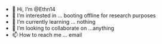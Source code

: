 - 👋 Hi, I’m @Ethn14
- 👀 I’m interested in ... booting offline for research purposes
- 🌱 I’m currently learning ... nothing
- 💞️ I’m looking to collaborate on ...anything
- 📫 How to reach me ... email

<!---
Ethn14/Ethn14 is a ✨ special ✨ repository because its `README.md` (this file) appears on your GitHub profile.
You can click the Preview link to take a look at your changes.
--->
